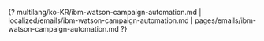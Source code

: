 {? multilang/ko-KR/ibm-watson-campaign-automation.md | localized/emails/ibm-watson-campaign-automation.md | pages/emails/ibm-watson-campaign-automation.md ?}
